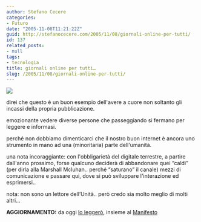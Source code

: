 ```yaml
---
author: Stefano Cecere
categories:
- Futuro
date: "2005-11-08T11:21:22Z"
guid: http://stefanocecere.com/2005/11/08/giornali-online-per-tutti/
id: 137
related_posts:
- null
tags:
- tecnologia
title: giornali online per tutti…
slug: /2005/11/08/giornali-online-per-tutti/
---
```


![](/wp-content/unita_onwall.jpg)

direi che questo è un buon esempio dell'avere a cuore non soltanto gli incassi della propria pubblicazione.
  
emozionante vedere diverse persone che passeggiando si fermano per leggere e informasi.

perch&#xe9; non dobbiamo dimenticarci che il nostro buon internet è ancora uno strumento in mano ad una (minoritaria) parte dell'umanit&#xe0;.

una nota incoraggiante: con l'obbligariet&#xe0; del digitale terrestre, a partire dall'anno prossimo, forse qualcuno decider&#xe0; di abbandonare quei &#8220;caldi&#8221; (per dirla alla Marshall Mcluhan.. perché &#8220;saturano&#8221; il canale) mezzi di comunicazione e passare qui, dove si può sviluppare l'interazione ed esprimersi..

nota: non sono un lettore dell&#8217;Unità.. però credo sia molto meglio di molti altri…
  
**AGGIORNAMENTO:** da oggi [lo leggerò](http://www.unita.it), insieme al [Manifesto](http://www.ilmanifesto.it/)